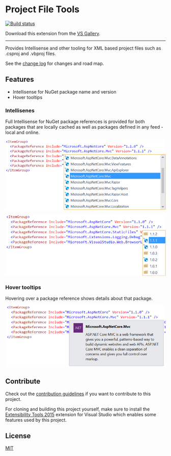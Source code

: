 # Project File Tools

<!-- Replace this badge with your own-->
[![Build status](https://ci.appveyor.com/api/projects/status/hv6uyc059rqbc6fj?svg=true)](https://ci.appveyor.com/project/madskristensen/extensibilitytools)

<!-- Update the VS Gallery link after you upload the VSIX-->
Download this extension from the [VS Gallery](https://aka.ms/projfiletools).

---------------------------------------

Provides Intellisense and other tooling for XML based project files such as .csproj and .vbproj files.

See the [change log](CHANGELOG.md) for changes and road map.

## Features

- Intellisense for NuGet package name and version
- Hover tooltips

### Intellisenes
Full Intellisense for NuGet package references is provided for both packages that are locally cached as well as packages defined in any feed - local and online.

![Tooltip](art/completion-name.png)

![Tooltip](art/completion-version.png)

### Hover tooltips
Hovering over a package reference shows details about that package.

![Tooltip](art/tooltip.png)

## Contribute
Check out the [contribution guidelines](CONTRIBUTING.md)
if you want to contribute to this project.

For cloning and building this project yourself, make sure
to install the
[Extensibility Tools 2015](https://visualstudiogallery.msdn.microsoft.com/ab39a092-1343-46e2-b0f1-6a3f91155aa6)
extension for Visual Studio which enables some features
used by this project.

## License
[MIT](LICENSE)
